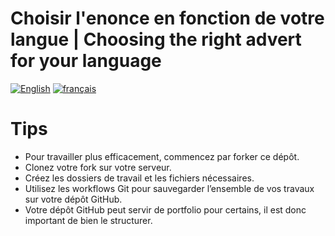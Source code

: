 # Choisir l'enonce en fonction de votre langue | Choosing the right advert for your language

[![English](https://img.shields.io/badge/lang-en-red.svg)](https://github.com/ulrich-sun/projet-esgi/blob/main/enonce-en.md)
[![français](https://img.shields.io/badge/lang-fr-blue.svg)](https://github.com/ulrich-sun/projet-esgi/blob/main/enonce-fr.md)


# Tips

- Pour travailler plus efficacement, commencez par forker ce dépôt.
- Clonez votre fork sur votre serveur.
- Créez les dossiers de travail et les fichiers nécessaires.
- Utilisez les workflows Git pour sauvegarder l’ensemble de vos travaux sur votre dépôt GitHub.
- Votre dépôt GitHub peut servir de portfolio pour certains, il est donc important de bien le structurer.
